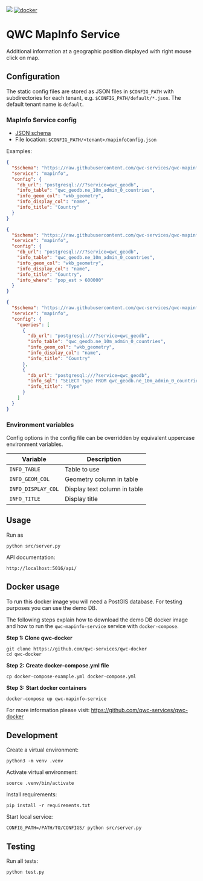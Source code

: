 [![](https://github.com/qwc-services/qwc-mapinfo-service/workflows/build/badge.svg)](https://github.com/qwc-services/qwc-mapinfo-service/actions)
[![docker](https://img.shields.io/docker/v/sourcepole/qwc-mapinfo-service?label=Docker%20image&sort=semver)](https://hub.docker.com/r/sourcepole/qwc-mapinfo-service)

QWC MapInfo Service
===================

Additional information at a geographic position displayed with right mouse click on map.


Configuration
-------------

The static config files are stored as JSON files in `$CONFIG_PATH` with subdirectories for each tenant,
e.g. `$CONFIG_PATH/default/*.json`. The default tenant name is `default`.

### MapInfo Service config

* [JSON schema](schemas/qwc-mapinfo-service.json)
* File location: `$CONFIG_PATH/<tenant>/mapinfoConfig.json`

Examples:

```json
{
  "$schema": "https://raw.githubusercontent.com/qwc-services/qwc-mapinfo-service/master/schemas/qwc-mapinfo-service.json",
  "service": "mapinfo",
  "config": {
    "db_url": "postgresql:///?service=qwc_geodb",
    "info_table": "qwc_geodb.ne_10m_admin_0_countries",
    "info_geom_col": "wkb_geometry",
    "info_display_col": "name",
    "info_title": "Country"
  }
}
```

```json
{
  "$schema": "https://raw.githubusercontent.com/qwc-services/qwc-mapinfo-service/master/schemas/qwc-mapinfo-service.json",
  "service": "mapinfo",
  "config": {
    "db_url": "postgresql:///?service=qwc_geodb",
    "info_table": "qwc_geodb.ne_10m_admin_0_countries",
    "info_geom_col": "wkb_geometry",
    "info_display_col": "name",
    "info_title": "Country",
    "info_where": "pop_est > 600000"
  }
}
```

```json
{
  "$schema": "https://raw.githubusercontent.com/qwc-services/qwc-mapinfo-service/master/schemas/qwc-mapinfo-service.json",
  "service": "mapinfo",
  "config": {
    "queries": [
      {
        "db_url": "postgresql:///?service=qwc_geodb",
        "info_table": "qwc_geodb.ne_10m_admin_0_countries",
        "info_geom_col": "wkb_geometry",
        "info_display_col": "name",
        "info_title": "Country"
      },
      {
        "db_url": "postgresql:///?service=qwc_geodb",
        "info_sql": "SELECT type FROM qwc_geodb.ne_10m_admin_0_countries WHERE ST_contains(wkb_geometry, ST_SetSRID(ST_Point(:x, :y), :srid)) LIMIT 1",
        "info_title": "Type"
      }
    ]
  }
}
```


### Environment variables

Config options in the config file can be overridden by equivalent uppercase environment variables.

| Variable            | Description                  |
|---------------------|------------------------------|
| `INFO_TABLE`        | Table to use                 |
| `INFO_GEOM_COL`     | Geometry column in table     |
| `INFO_DISPLAY_COL`  | Display text column in table |
| `INFO_TITLE`        | Display title                |


Usage
-----

Run as

    python src/server.py

API documentation:

    http://localhost:5016/api/

Docker usage
------------

To run this docker image you will need a PostGIS database. For testing purposes you can use the demo DB.

The following steps explain how to download the demo DB docker image and how to run the `qwc-mapinfo-service` service with `docker-compose`.

**Step 1: Clone qwc-docker**

    git clone https://github.com/qwc-services/qwc-docker
    cd qwc-docker

**Step 2: Create docker-compose.yml file**

    cp docker-compose-example.yml docker-compose.yml

**Step 3: Start docker containers**

    docker-compose up qwc-mapinfo-service

For more information please visit: https://github.com/qwc-services/qwc-docker

Development
-----------

Create a virtual environment:

    python3 -m venv .venv

Activate virtual environment:

    source .venv/bin/activate

Install requirements:

    pip install -r requirements.txt

Start local service:

    CONFIG_PATH=/PATH/TO/CONFIGS/ python src/server.py


Testing
-------

Run all tests:

    python test.py
